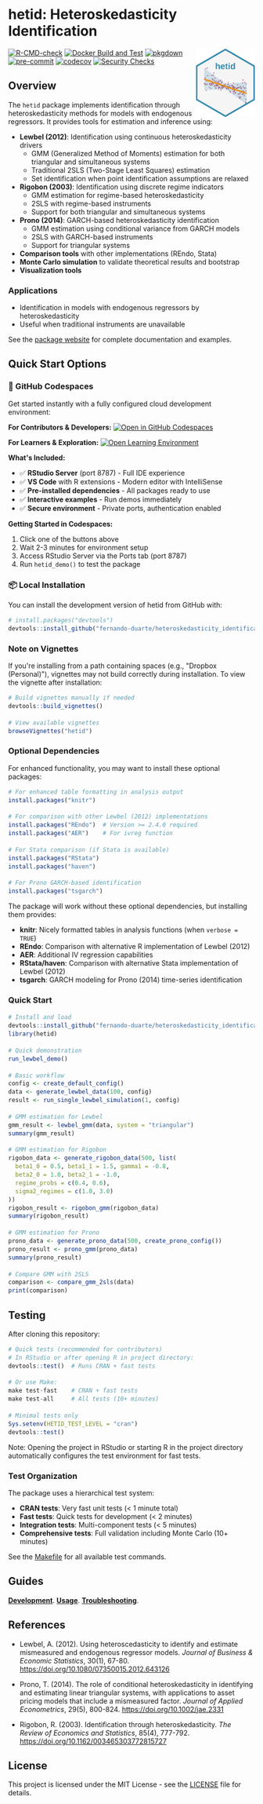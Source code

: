 # hetid: Heteroskedasticity Identification

<img src="inst/hex/hex.png" align="right" height="139.5" />

<!-- badges: start -->
[![R-CMD-check](https://github.com/fernando-duarte/heteroskedasticity_identification/actions/workflows/R-CMD-check.yml/badge.svg)](https://github.com/fernando-duarte/heteroskedasticity_identification/actions/workflows/R-CMD-check.yml)
[![Docker Build and Test](https://github.com/fernando-duarte/heteroskedasticity_identification/actions/workflows/docker.yml/badge.svg)](https://github.com/fernando-duarte/heteroskedasticity_identification/actions/workflows/docker.yml)
[![pkgdown](https://github.com/fernando-duarte/heteroskedasticity_identification/actions/workflows/pkgdown.yml/badge.svg)](https://github.com/fernando-duarte/heteroskedasticity_identification/actions/workflows/pkgdown.yml)
[![pre-commit](https://img.shields.io/badge/pre--commit-enabled-brightgreen?logo=pre-commit&logoColor=white)](https://github.com/pre-commit/pre-commit)
[![codecov](https://codecov.io/gh/fernando-duarte/heteroskedasticity_identification/graph/badge.svg?token=2PGQW4CZHL)](https://app.codecov.io/gh/fernando-duarte/heteroskedasticity_identification)
[![Security Checks](https://github.com/fernando-duarte/heteroskedasticity_identification/actions/workflows/r-security.yml/badge.svg)](https://github.com/fernando-duarte/heteroskedasticity_identification/actions/workflows/r-security.yml)
<!-- badges: end -->

## Overview

The `hetid` package implements identification through heteroskedasticity methods for models with endogenous regressors. It provides tools for estimation and inference using:

- **Lewbel (2012)**: Identification using continuous heteroskedasticity drivers
  - GMM (Generalized Method of Moments) estimation for both triangular and simultaneous systems
  - Traditional 2SLS (Two-Stage Least Squares) estimation
  - Set identification when point identification assumptions are relaxed
- **Rigobon (2003)**: Identification using discrete regime indicators
  - GMM estimation for regime-based heteroskedasticity
  - 2SLS with regime-based instruments
  - Support for both triangular and simultaneous systems
- **Prono (2014)**: GARCH-based heteroskedasticity identification
  - GMM estimation using conditional variance from GARCH models
  - 2SLS with GARCH-based instruments
  - Support for triangular systems
- **Comparison tools** with other implementations (REndo, Stata)
- **Monte Carlo simulation** to validate theoretical results and bootstrap
- **Visualization tools**

### Applications
- Identification in models with endogenous regressors by heteroskedasticity
- Useful when traditional instruments are unavailable

See the [package website](https://fernando-duarte.github.io/heteroskedasticity_identification/) for complete documentation and examples.

## Quick Start Options

### 🚀 GitHub Codespaces

Get started instantly with a fully configured cloud development environment:

**For Contributors & Developers:**
[![Open in GitHub Codespaces](https://github.com/codespaces/badge.svg)](https://codespaces.new/fernando-duarte/heteroskedasticity_identification?quickstart=1)

**For Learners & Exploration:**
[![Open Learning Environment](https://img.shields.io/badge/Open%20Learning%20Environment-blue?logo=github&logoColor=white)](https://codespaces.new/fernando-duarte/heteroskedasticity_identification?devcontainer_path=.devcontainer/devcontainer-codespaces.json)

**What's Included:**
- ✅ **RStudio Server** (port 8787) - Full IDE experience
- ✅ **VS Code** with R extensions - Modern editor with IntelliSense
- ✅ **Pre-installed dependencies** - All packages ready to use
- ✅ **Interactive examples** - Run demos immediately
- ✅ **Secure environment** - Private ports, authentication enabled

**Getting Started in Codespaces:**
1. Click one of the buttons above
2. Wait 2-3 minutes for environment setup
3. Access RStudio Server via the Ports tab (port 8787)
4. Run `hetid_demo()` to test the package

### 📦 Local Installation

You can install the development version of hetid from GitHub with:

```r
# install.packages("devtools")
devtools::install_github("fernando-duarte/heteroskedasticity_identification")
```

### Note on Vignettes

If you're installing from a path containing spaces (e.g., "Dropbox (Personal)"),
vignettes may not build correctly during installation. To view the vignette
after installation:

```r
# Build vignettes manually if needed
devtools::build_vignettes()

# View available vignettes
browseVignettes("hetid")
```

### Optional Dependencies

For enhanced functionality, you may want to install these optional packages:

```r
# For enhanced table formatting in analysis output
install.packages("knitr")

# For comparison with other Lewbel (2012) implementations
install.packages("REndo")  # Version >= 2.4.0 required
install.packages("AER")    # For ivreg function

# For Stata comparison (if Stata is available)
install.packages("RStata")
install.packages("haven")

# For Prono GARCH-based identification
install.packages("tsgarch")
```

The package will work without these optional dependencies, but installing them provides:
- **knitr**: Nicely formatted tables in analysis functions (when `verbose = TRUE`)
- **REndo**: Comparison with alternative R implementation of Lewbel (2012)
- **AER**: Additional IV regression capabilities
- **RStata/haven**: Comparison with alternative Stata implementation of Lewbel (2012)
- **tsgarch**: GARCH modeling for Prono (2014) time-series identification

### Quick Start

```r
# Install and load
devtools::install_github("fernando-duarte/heteroskedasticity_identification")
library(hetid)

# Quick demonstration
run_lewbel_demo()

# Basic workflow
config <- create_default_config()
data <- generate_lewbel_data(100, config)
result <- run_single_lewbel_simulation(1, config)

# GMM estimation for Lewbel
gmm_result <- lewbel_gmm(data, system = "triangular")
summary(gmm_result)

# GMM estimation for Rigobon
rigobon_data <- generate_rigobon_data(500, list(
  beta1_0 = 0.5, beta1_1 = 1.5, gamma1 = -0.8,
  beta2_0 = 1.0, beta2_1 = -1.0,
  regime_probs = c(0.4, 0.6),
  sigma2_regimes = c(1.0, 3.0)
))
rigobon_result <- rigobon_gmm(rigobon_data)
summary(rigobon_result)

# GMM estimation for Prono
prono_data <- generate_prono_data(500, create_prono_config())
prono_result <- prono_gmm(prono_data)
summary(prono_result)

# Compare GMM with 2SLS
comparison <- compare_gmm_2sls(data)
print(comparison)
```

## Testing

After cloning this repository:

```r
# Quick tests (recommended for contributors)
# In RStudio or after opening R in project directory:
devtools::test()  # Runs CRAN + fast tests

# Or use Make:
make test-fast    # CRAN + fast tests
make test-all     # All tests (10+ minutes)

# Minimal tests only
Sys.setenv(HETID_TEST_LEVEL = "cran")
devtools::test()
```

Note: Opening the project in RStudio or starting R in the project directory
automatically configures the test environment for fast tests.

### Test Organization

The package uses a hierarchical test system:

- **CRAN tests**: Very fast unit tests (< 1 minute total)
- **Fast tests**: Quick tests for development (< 2 minutes)
- **Integration tests**: Multi-component tests (< 5 minutes)
- **Comprehensive tests**: Full validation including Monte Carlo (10+ minutes)

See the [Makefile](Makefile) for all available test commands.

## Guides

**[Development](dev-guides/DEVELOPMENT.md)**.
**[Usage](dev-guides/USAGE.md)**.
**[Troubleshooting](dev-guides/TROUBLESHOOTING.md)**.

## References

- Lewbel, A. (2012). Using heteroscedasticity to identify and estimate mismeasured and endogenous regressor models. *Journal of Business & Economic Statistics*, 30(1), 67-80. https://doi.org/10.1080/07350015.2012.643126

- Prono, T. (2014). The role of conditional heteroskedasticity in identifying and estimating linear triangular systems, with applications to asset pricing models that include a mismeasured factor. *Journal of Applied Econometrics*, 29(5), 800-824. https://doi.org/10.1002/jae.2331

- Rigobon, R. (2003). Identification through heteroskedasticity. *The Review of Economics and Statistics*, 85(4), 777-792. https://doi.org/10.1162/003465303772815727

## License

This project is licensed under the MIT License - see the [LICENSE](LICENSE) file for details.
